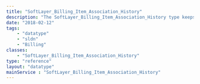 ```yaml
---
title: "SoftLayer_Billing_Item_Association_History"
description: "The SoftLayer_Billing_Item_Association_History type keeps a record of which server billing items an 'orphan' item has been associated with. Orphan billing items are billable items for secondary portable services (such as secondary subnets and StorageLayer accounts) that are not associated with a server and appear at the bottom of a SoftLayer invoice. The [SoftLayer_Billing_Item::setAssociationId](/reference/datatypes/$1/#$2) method allows you to associate these kinds of items with servers, making them appear as a child item of the server on your invoice. A SoftLayer_Billing_Item_Association_History record is created every time one of these associations are set. "
date: "2018-02-12"
tags:
    - "datatype"
    - "sldn"
    - "Billing"
classes:
    - "SoftLayer_Billing_Item_Association_History"
type: "reference"
layout: "datatype"
mainService : "SoftLayer_Billing_Item_Association_History"
---
```

